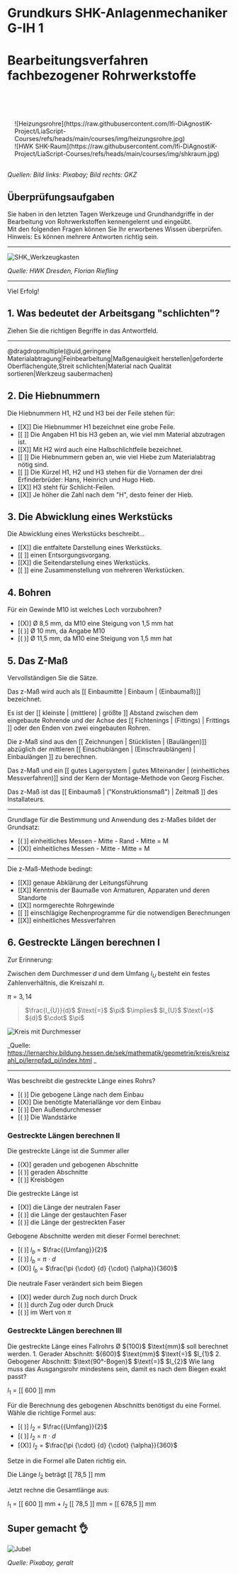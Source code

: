 <!--

author:   Hilke Domsch

email:    hilke.domsch@gkz-ev.de

version:  0.0.5

language: de

narrator: Deutsch Male

comment:  Grundkurs Anlagenmechaniker 1

edit: true

date: 2025-07-21

logo: https://raw.githubusercontent.com/Ifi-DiAgnostiK-Project/LiaScript-Courses/refs/heads/main/courses/img/heizungsrohre.jpg
icon: https://raw.githubusercontent.com/Ifi-DiAgnostiK-Project/LiaScript-Courses/refs/heads/main/img/Logo_234px.png

import: https://raw.githubusercontent.com/Ifi-DiAgnostiK-Project/Piktogramme/refs/heads/main/makros.md
import: https://raw.githubusercontent.com/Ifi-DiAgnostiK-Project/LiaScript_DragAndDrop_Template/refs/heads/main/README.md
import: https://raw.githubusercontent.com/Ifi-DiAgnostiK-Project/LiaScript_ImageQuiz/refs/heads/main/README.md

title: Grundkurs SHK-Anlagenmechaniker G-IH 1

tags:
    - SHK
    - Grundkurs
    - Anlagenmechaniker

@style
.flex-container {
    display: flex;[](https://liascript.github.io/LiveEditor/liascript/index.html?#5)
    flex-wrap: wrap; /* Allows the items to wrap as needed */
    align-items: stretch;
    gap: 20px; /* Adds both horizontal and vertical spacing between items */
}

.flex-child { 
    flex: 1;
    margin-right: 20px; /* Adds space between the columns */
}

@media (max-width: 600px) {
    .flex-child {
        flex: 100%; /* Makes the child divs take up the full width on slim devices */
        margin-right: 0; /* Removes the right margin */
    }
}
@end


-->

# Grundkurs SHK-Anlagenmechaniker G-IH 1

Bearbeitungsverfahren fachbezogener Rohrwerkstoffe
===

<section class="flex-container" style="padding: 1rem;">
<div style="padding-top:3rem;">

</div>
<div class="flex-child">
![Heizungsrohre](https://raw.githubusercontent.com/Ifi-DiAgnostiK-Project/LiaScript-Courses/refs/heads/main/courses/img/heizungsrohre.jpg) <!-- style="height: 300px" -->
</div>
<div class="flex-child">
![HWK SHK-Raum](https://raw.githubusercontent.com/Ifi-DiAgnostiK-Project/LiaScript-Courses/refs/heads/main/courses/img/shkraum.jpg) <!-- style="height: 300px" -->

</div>
</section>

_Quellen:_
_Bild links: Pixabay; Bild rechts: GKZ_

## Überprüfungsaufgaben


<!--style="color: grey; font-size: large"-->Sie haben in den letzten Tagen Werkzeuge und Grundhandgriffe in der Bearbeitung von Rohrwerkstoffen kennengelernt und eingeübt. <br> Mit den folgenden Fragen können Sie Ihr erworbenes Wissen überprüfen.

<!--style="color:red; font-weight: bolder;"-->Hinweis: Es können mehrere Antworten richtig sein.

------------------



![SHK_Werkzeugkasten](https://raw.githubusercontent.com/Ifi-DiAgnostiK-Project/LiaScript-Courses/refs/heads/main/courses/img/werkzeugkasten.jpg)<!-- style="width: 700px" --> 



_Quelle: HWK Dresden, Florian Riefling_

----------

<!--style="color:blue; font-weight: bolder; font-size: large"-->Viel Erfolg!


## 1. Was bedeutet der Arbeitsgang "schlichten"?

<!--style="color:blue; font-weight: bolder"-->Ziehen Sie die richtigen Begriffe in das Antwortfeld.

----------------------

<!-- data-randomize -->
@dragdropmultiple(@uid,geringere Materialabtragung|Feinbearbeitung|Maßgenauigkeit herstellen|geforderte Oberflächengüte,Streit schlichten|Material nach Qualität sortieren|Werkzeug saubermachen)



## 2. Die Hiebnummern

<!--style="color:blue; font-weight: bolder"-->Die Hiebnummern H1, H2 und H3 bei der Feile stehen für:


<!-- data-randomize -->
- [[X]] Die Hiebnummer H1 bezeichnet eine grobe Feile.
- [[ ]] Die Angaben H1 bis H3 geben an, wie viel mm Material abzutragen ist.
- [[X]] Mit H2 wird auch eine Halbschlichtfeile bezeichnet.
- [[ ]] Die Hiebnummern geben an, wie viel Hiebe zum Materialabtrag nötig sind. 
- [[ ]] Die Kürzel H1, H2 und H3 stehen für die Vornamen der drei Erfinderbrüder: Hans, Heinrich und Hugo Hieb. 
- [[X]] H3 steht für Schlicht-Feilen.
- [[X]] Je höher die Zahl nach dem "H", desto feiner der Hieb.

## 3. Die Abwicklung eines Werkstücks

<!--style="color:blue; font-weight: bolder"-->Die Abwicklung eines Werkstücks beschreibt...


<!-- data-randomize -->
- [[X]] die entfaltete Darstellung eines Werkstücks.
- [[ ]] einen Entsorgungsvorgang.
- [[X]] die Seitendarstellung eines Werkstücks.
- [[ ]] eine Zusammenstellung von mehreren Werkstücken.


## 4. Bohren

<!--style="color:blue; font-weight: bolder"-->Für ein Gewinde M10 ist welches Loch vorzubohren?


<!-- data-randomize -->
- [(X)] Ø 8,5 mm, da M10 eine Steigung von 1,5 mm hat
- [( )] Ø 10 mm, da Angabe M10
- [( )] Ø 11,5 mm, da M10 eine Steigung von 1,5 mm hat


## 5. Das Z-Maß

<!--style="color:blue; font-weight: bolder"-->Vervollständigen Sie die Sätze.


Das z<!--style="color:orange;"-->-<!--style="color:orange;"-->Maß<!--style="color:orange;"--> wird auch als [[ Einbaumitte   |  Einbaum  | (Einbaumaß)]] bezeichnet.

Es ist der [[ kleinste | (mittlere)   |  größte ]] Abstand zwischen dem eingebaute Rohrende und der Achse des [[ Fichtenings | (Fittings)   |  Frittings ]] oder den Enden von zwei eingebauten Rohren. 

Die z<!--style="color:orange;"-->-<!--style="color:orange;"-->Maß<!--style="color:orange;"--> sind aus den [[ Zeichnungen   |  Stücklisten  | (Baulängen)]] abzüglich der mittleren [[ Einschublängen | (Einschraublängen)   |  Einbaulängen ]] zu berechnen. 

Das z<!--style="color:orange;"-->-<!--style="color:orange;"-->Maß<!--style="color:orange;"--> und ein [[ gutes Lagersystem   |  gutes Miteinander  | (einheitliches Messverfahren)]] sind der Kern der Montage-Methode von Georg Fischer. 

Das z<!--style="color:orange;"-->-<!--style="color:orange;"-->Maß<!--style="color:orange;"--> ist das [[ Einbaumaß | ("Konstruktionsmaß")   |  Zeitmaß ]] des Installateurs. 

-----------------------

<!--style="color:blue; font-weight: bolder"-->Grundlage für die Bestimmung und Anwendung des z-Maßes bildet der Grundsatz:

<!-- data-randomize -->
- [( )] einheitliches Messen - Mitte - Rand - Mitte = M
- [(X)] einheitliches Messen - Mitte - Mitte = M

-------------------------

<!--style="color:blue; font-weight: bolder"-->Die z-Maß-Methode bedingt:

<!-- data-randomize -->
- [[X]] genaue Abklärung der Leitungsführung
- [[X]] Kenntnis der Baumaße von Armaturen, Apparaten und deren Standorte
- [[X]] normgerechte Rohrgewinde
- [[ ]] einschlägige Rechenprogramme für die notwendigen Berechnungen
- [[X]] einheitliches Messverfahren

## 6. Gestreckte Längen berechnen I

<!--style="font-size: large;font-weight: bold"-->Zur Erinnerung:

Zwischen dem Durchmesser<!-- style="color: red" --> ${d}$<!-- style="color: red" --> und dem Umfang<!-- style="color: blue" --> $l_{U}$<!-- style="color: blue" --> besteht ein festes Zahlenverhältnis, die Kreiszahl $\pi$.


$\pi$ $\text{=}$ $3,14$


><!--style="font-size: large;font-weight: bold"-->$\frac{l_{U}}{d}$ $\text{=}$ $\pi$ $\implies$ $l_{U}$ $\text{=}$ ${d}$ $\cdot$ $\pi$


<!-- style="width: 350px;" -->
![Kreis mit Durchmesser](https://raw.githubusercontent.com/Ifi-DiAgnostiK-Project/LiaScript-Courses/refs/heads/main/courses/img/KreismitDurchmesser.png)

_Quelle: https://lernarchiv.bildung.hessen.de/sek/mathematik/geometrie/kreis/kreiszahl_pi/lernpfad_pi/index.html _

-------------

<!--style="color:blue; font-weight: bolder"-->Was beschreibt die gestreckte Länge eines Rohrs?

<!-- data-randomize -->
- [( )] Die gebogene Länge nach dem Einbau
- [(X)] Die benötigte Materiallänge vor dem Einbau
- [( )] Den Außendurchmesser
- [( )] Die Wandstärke

### Gestreckte Längen berechnen II


Die gestreckte<!--style="font-weight: bold"--> Länge<!--style="font-weight: bold"--> ist die Summer aller 

<!-- data-randomize -->
- [(X)] geraden und gebogenen Abschnitte
- [( )] geraden Abschnitte
- [( )] Kreisbögen


Die gestreckte<!--style="font-weight: bold"--> Länge<!--style="font-weight: bold"--> ist

<!-- data-randomize -->
- [(X)] die Länge der neutralen Faser
- [( )] die Länge der gestauchten Faser
- [( )] die Länge der gestreckten Faser



Gebogene<!--style="font-weight: bold"--> Abschnitte<!--style="font-weight: bold"--> werden mit dieser Formel berechnet:

<!-- data-randomize -->
- [( )] $l_{b}$<!-- style="color: orange" --> $\text{=}$ $\frac{{Umfang}}{2}$<!--style="font-size: large;font-weight: bold"--> 
- [( )] $l_{b}$<!-- style="color: orange" --> $\text{=}$ $\pi$ $\cdot$ ${d}$
- [(X)] $l_{b}$<!-- style="color: orange" --> $\text{=}$ $\frac{\pi {\cdot} {d} {\cdot} {\alpha}}{360}$<!--style="font-size: large;font-weight: bold"--> 



Die neutrale<!--style="font-weight: bold"--> Faser<!--style="font-weight: bold"--> verändert sich beim Biegen

<!-- data-randomize -->
- [(X)] weder durch Zug noch durch Druck
- [( )] durch Zug oder durch Druck
- [( )] im Wert von $\pi$

### Gestreckte Längen berechnen III

<!--style="font-size: large"-->Die gestreckte Länge eines Fallrohrs Ø ${100}$ $\text{mm}$ soll berechnet werden. 

<!--style="font-size: large"-->1. Gerader Abschnitt: ${600}$ $\text{mm}$ $\text{=}$ $l_{1}$<!-- style="color: orange" -->

<!--style="font-size: large"-->2. Gebogener Abschnitt: $\text{90°-Bogen}$ $\text{=}$ $l_{2}$<!-- style="color: orange" -->

<!--style="color:blue; font-weight: bolder"-->Wie lang muss das Ausgangsrohr mindestens sein, damit es nach dem Biegen exakt passt?

$l_{1}$ $\text{=}$ [[  600  ]] $\text{mm}$

<!--style="font-size: large"-->Für die Berechnung des gebogenen Abschnitts benötigst du eine Formel. Wähle die richtige Formel aus:

<!-- data-randomize -->
- [( )] $l_{2}$<!-- style="color: orange" --> $\text{=}$ $\frac{{Umfang}}{2}$<!--style="font-size: large;font-weight: bold"--> 
- [( )] $l_{2}$<!-- style="color: orange" --> $\text{=}$ $\pi$ $\cdot$ ${d}$
- [(X)] $l_{2}$<!-- style="color: orange" --> $\text{=}$ $\frac{\pi {\cdot} {d} {\cdot} {\alpha}}{360}$<!--style="font-size: large;font-weight: bold"--> 

<!--style="font-size: large"-->Setze in die Formel alle Daten richtig ein.

Die Länge $l_{2}$ beträgt [[  78,5  ]] $\text{mm}$

<!--style="font-size: large"-->Jetzt rechne die Gesamtlänge aus:

$l_{1}$ $\text{=}$ [[  600  ]] $\text{mm}$ $\text{+}$ $l_{2}$  [[  78,5  ]] $\text{mm}$ $\text{=}$ [[  678,5  ]] $\text{mm}$ 



## Super gemacht 👌

![Jubel](img/colorfull_jumping.jpg)<!-- style="width: 700px" --> 

_Quelle: Pixabay, geralt_

